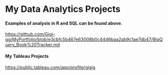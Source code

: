 # My Data Analytics Projects

#### Examples of analysis in R and SQL can be found above.
https://github.com/Gigi-gg/MyPortfolio/blob/e3cbfc5b467e63008b0c4446baa2ab9c1ae7db47/BiqQuery_Book%20Tracker.md

#### My Tableau Projects
https://public.tableau.com/app/profile/gigig
